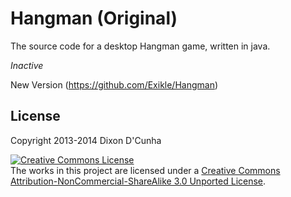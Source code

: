 Hangman (Original)
======
The source code for a desktop Hangman game, written in java.

*Inactive*

New Version (https://github.com/Exikle/Hangman)

License
-------

Copyright 2013-2014 Dixon D'Cunha

<a rel="license" href="http://creativecommons.org/licenses/by-nc-sa/3.0/deed.en_US"><img alt="Creative Commons License" style="border-width:0" src="http://i.creativecommons.org/l/by-nc-sa/3.0/88x31.png" /></a><br />The works in this project are licensed under a
<a rel="license" href="http://creativecommons.org/licenses/by-nc-sa/3.0/deed.en_US">Creative Commons Attribution-NonCommercial-ShareAlike 3.0 Unported License</a>.
